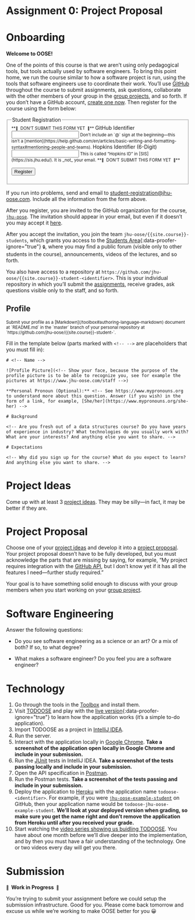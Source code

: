 # Assignment 0: Project Proposal

# Onboarding

**Welcome to OOSE!**

One of the points of this course is that we aren’t using only pedagogical tools, but tools actually used by software engineers. To bring this point home, we run the course similar to how a software project is run, using the tools that software engineers use to coordinate their work. You’ll use [GitHub](https://github.com) throughout the course to submit assignments, ask questions, collaborate with the other members of your group in the [group projects](/group-projects), and so forth. If you don’t have a GitHub account, [create one now](https://github.com/join). Then register for the course using the form below:

<form method="POST" action="https://roboose.herokuapp.com/students">
<fieldset markdown="1">

<legend>Student Registration</legend>

<small>
**<small>🚧</small>  DON’T SUBMIT THIS FORM YET  <small>🚧</small>**
</small>

<label>
GitHub Identifier  
<input type="text" name="github" required pattern="[A-Za-z0-9][A-Za-z0-9-]*[A-Za-z0-9]">  
</label>
<small>
Don’t include an `@` sign at the beginning—this isn’t a [mention](https://help.github.com/en/articles/basic-writing-and-formatting-syntax#mentioning-people-and-teams).  
</small>

<label>
Hopkins Identifier (6-Digit)  
<input type="text" name="hopkins" required pattern="[A-Z0-9]{6}">  
</label>
<small>
This is called “Hopkins ID” in [SIS](https://sis.jhu.edu/). It is _not_ your email.
</small>

<small>
**<small>🚧</small>  DON’T SUBMIT THIS FORM YET  <small>🚧</small>**
</small>

<button>Register</button>

</fieldset>
</form>

If you run into problems, send and email to <student-registration@jhu-oose.com>. Include all the information from the form above.

After you register, you are invited to the GitHub organization for the course, [`jhu-oose`](https://github.com/jhu-oose). The invitation should appear in your email, but even if it doesn’t you may accept it [here](https://github.com/orgs/jhu-oose/invitation).

After you accept the invitation, you join the team `jhu-oose/{{site.course}}-students`, which grants you access to the [Students Area](https://github.com/jhu-oose/{{site.course}}-students){:data-proofer-ignore="true"} <small title="You must a student logged into GitHub to see this.">🔒</small>, where you may find a public forum (visible only to other students in the course), announcements, videos of the lectures, and so forth.

You also have access to a repository at `https://github.com/jhu-oose/{{site.course}}-student-<identifier>`. This is your individual repository in which you’ll submit the [assignments](/#individual-assignments), receive grades, ask questions visible only to the staff, and so forth.

## Profile

<small>
Submit your profile as a [Markdown](/toolbox#authoring-language-markdown) document at `README.md` in the `master` branch of your personal repository at `https://github.com/jhu-oose/{{site.course}}-student-<identifier>`.
</small>

Fill in the template below (parts marked with `<!-- -->` are placeholders that you must fill in):

```
# <!-- Name -->

![Profile Picture](<!-- Show your face, because the purpose of the profile picture is to be able to recognize you, see for example the pictures at https://www.jhu-oose.com/staff -->)

**Personal Pronoun (Optional):** <!-- See https://www.mypronouns.org to understand more about this question. Answer (if you wish) in the form of a link, for example, [She/her](https://www.mypronouns.org/she-her) -->

# Background

<!-- Are you fresh out of a data structures course? Do you have years of experience in industry? What technologies do you usually work with? What are your interests? And anything else you want to share. -->

# Expectations

<!-- Why did you sign up for the course? What do you expect to learn? And anything else you want to share. -->
```

# Project Ideas

Come up with at least 3 [project ideas](/lectures/0#project-ideas). They may be silly—in fact, it may be better if they are.

# Project Proposal

Choose one of your [project ideas](#project-ideas) and develop it into a [project proposal](/iterations/0#project-proposal). Your project proposal doesn’t have to be fully developed, but you must acknowledge the parts that are missing by saying, for example, “My project requires integration with the [GitHub API](https://developer.github.com/v3/), but I don’t know yet if it has all the features I need—further study required.”

Your goal is to have something solid enough to discuss with your group members when you start working on your [group project](/group-projects).

# Software Engineering

Answer the following questions:

- Do you see software engineering as a science or an art? Or a mix of both? If so, to what degree?

- What makes a software engineer? Do you feel you are a software engineer?

# Technology

1. Go through the tools in the [Toolbox](/toolbox) and install them.
2. Visit [TODOOSE](https://github.com/jhu-oose/todoose) and play with the [live version](https://todoose.herokuapp.com){:data-proofer-ignore="true"} to learn how the application works (it’s a simple to-do application).
3. Import TODOOSE as a project in [IntelliJ IDEA](/toolbox#integrated-development-environmentide-intellijidea).
4. Run the server.
5. Interact with the application locally in [Google Chrome](/toolbox#browser-googlechrome). **Take a screenshot of the application open locally in Google Chrome and include in your submission.**
6. Run the [JUnit](/toolbox#testing-framework-junit) tests in IntelliJ IDEA. **Take a screenshot of the tests passing locally and include in your submission.**
7. Open the API specification in [Postman](/toolbox#application-programming-interfaceapi-development-environmentade-postman).
8. Run the Postman tests. **Take a screenshot of the tests passing and include in your submission.**
9. Deploy the application to [Heroku](/toolbox#platform-heroku) with the application name `todoose-<identifier>`. For example, if you were [`jhu-oose-example-student`](https://github.com/jhu-oose-example-student) on GitHub, then your application name would be `todoose-jhu-oose-example-student`. **We’ll look at your deployed version when grading, so make sure you get the name right and don’t remove the application from Heroku until after you received your grade.**
10. Start watching the [video series showing us buidling TODOOSE](/todoose). You have about one month before we’ll dive deeper into the implementation, and by then you must have a fair understanding of the technology. One or two videos every day will get you there.

# Submission

**<small>🚧</small>  Work in Progress  <small>🚧</small>**

You’re trying to submit your assignment before we could setup the submission infrastructure. Good for you. Please come back tomorrow and excuse us while we’re working to make OOSE better for you 😀
